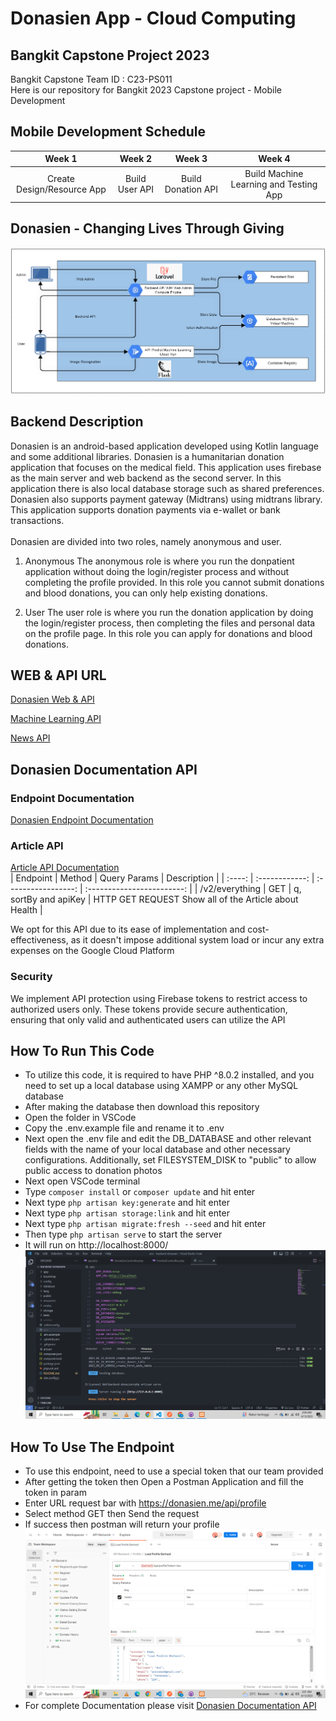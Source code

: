 # Donasien App - Cloud Computing

## Bangkit Capstone Project 2023
Bangkit Capstone Team ID : C23-PS011 <br>
Here is our repository for Bangkit 2023 Capstone project - Mobile Development

## Mobile Development Schedule
|     Week 1     |       Week 2        |            Week 3          |           Week 4          |
| :------------: | :-----------------: | :------------------------: |:------------------------: |
| Create Design/Resource App   |  Build User API     | Build Donation API  | Build Machine Learning and Testing App  |

## Donasien - Changing Lives Through Giving
![CloudArchitecture](https://github.com/Donasien/backend/blob/assets/img/Architecture_GCP.png)

## Backend Description
Donasien is an android-based application developed using Kotlin language and some additional libraries. Donasien is a humanitarian donation application that focuses on the medical field. This application uses firebase as the main server and web backend as the second server. In this application there is also local database storage such as shared preferences. Donasien also supports payment gateway (Midtrans) using midtrans library. This application supports donation payments via e-wallet or bank transactions.
<br>
<br>
Donasien are divided into two roles, namely anonymous and user.
1. Anonymous
The anonymous role is where you run the donpatient application without doing the login/register process and without completing the profile provided. In this role you cannot submit donations and blood donations, you can only help existing donations.

2. User
The user role is where you run the donation application by doing the login/register process, then completing the files and personal data on the profile page. In this role you can apply for donations and blood donations.

## WEB & API URL
[Donasien Web & API](https://donasien.me/)

[Machine Learning API](https://ml-api-rt4pbfoggq-et.a.run.app/)

[News API](https://newsapi.org)

## <a name="api"></a>Donasien Documentation API
### Endpoint Documentation
[Donasien Endpoint Documentation](https://documenter.getpostman.com/view/27663700/2s93sf1VvX)

### Article API
[Article API Documentation](https://newsapi.org/docs/endpoints/everything)
<br>
|  Endpoint |  Method	     |      Query Params |           Description          |
| :----: | :------------: | :-----------------: | :------------------------: |
| /v2/everything | GET   | q, sortBy and apiKey      | HTTP GET REQUEST Show all of the Article about Health  |

We opt for this API due to its ease of implementation and cost-effectiveness, as it doesn't impose additional system load or incur any extra expenses on the Google Cloud Platform

### Security
We implement API protection using Firebase tokens to restrict access to authorized users only. These tokens provide secure authentication, ensuring that only valid and authenticated users can utilize the API

## How To Run This Code
* To utilize this code, it is required to have PHP ^8.0.2 installed, and you need to set up a local database using XAMPP or any other MySQL database
* After making the database then download this repository
* Open the folder in VSCode
* Copy the .env.example file and rename it to .env
* Next open the .env file and edit the DB_DATABASE and other relevant fields with the name of your local database and other necessary configurations. Additionally, set FILESYSTEM_DISK to "public" to allow public access to donation photos
* Next open VSCode terminal
* Type ```composer install``` or ```composer update``` and hit enter
* Next type ```php artisan key:generate``` and hit enter
* Next type ```php artisan storage:link``` and hit enter
* Next type ```php artisan migrate:fresh --seed``` and hit enter
* Then type ```php artisan serve``` to start the server
* It will run on http://localhost:8000/
![Run](https://github.com/Donasien/backend/blob/assets/img/Run.png)

## How To Use The Endpoint
* To use this endpoint, need to use a special token that our team provided
* After getting the token then Open a Postman Application and fill the token in param
* Enter URL request bar with https://donasien.me/api/profile
* Select method GET then Send the request
* If success then postman will return your profile
![Endpoint](https://github.com/Donasien/backend/blob/assets/img/Endpoint.png)
* For complete Documentation please visit [Donasien Documentation API](#api)
